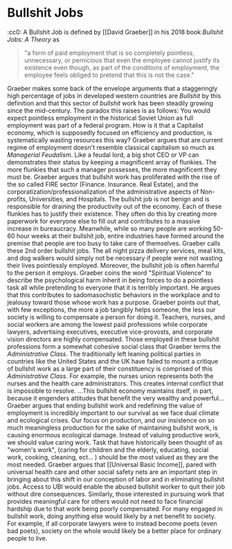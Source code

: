 # Bullshit Jobs
:cc0:
A Bullshit Job is defined by [[David Graeber]] in his 2018 book *Bullshit Jobs: A Theory* as 
>"a form of paid employment that is so completely pointless, unnecessary, or pernicious that even the employee cannot justify its existence even though, as part of the conditions of employment, the employee feels obliged to pretend that this is not the case."

Graeber makes some back of the envelope arguments that a staggeringly high percentage of jobs in developed western countries are *Bullshit* by this definition and that this sector of *bullshit* work has been steadily growing since the mid-century. The paradox this raises is as follows: You would expect pointless employment in the historical Soviet Union as full employment was part of a federal program.  How is it that a Capitalist economy, which is supposedly focused on efficiency and production, is systematically wasting resources this way? 
Graeber argues that are current regime of employment doesn't resemble classical capitalism so much as *Managerial Feudalism*. Like a feudal lord, a big shot CEO or VP can demonstrates their status by keeping a magnificent array of flunkies. The more flunkies that such a manager possesses, the more magnificent they must be. 
Graeber argues that bullshit work has proliferated with the rise of the so called FIRE sector (Finance. Insurance. Real Estate), and the corporatization/professionalization of the administrative aspects of Non-profits, Universities, and Hospitals. The bullshit job is not benign and is responsible for draining the productivity out of the economy. Each of these flunkies has to justify their existence. They often do this by creating more paperwork for everyone else to fill out and contributes to a massive increase in bureaucracy. Meanwhile, while so many people are working 50-60 hour weeks at their bullshit job, entire industries have formed around the premise that people are too busy to take care of themselves. Graeber calls these 2nd order bullshit jobs. The all night pizza delivery services, meal kits, and dog walkers would simply not be necessary if people were not wasting their lives pointlessly employed. 
Moreover, the bullshit job is often harmful to the person it employs. Graeber coins the word "Spiritual Violence" to describe the psychological harm inherit in being forces to do a pointless task all while pretending to everyone that it is terribly important. He argues that this contributes to sadomasochistic behaviors in the workplace and to jealousy toward those whose work has a purpose. 
Graeber points out that, with few exceptions, the more a job tangibly helps someone, the less our society is willing to compensate a person for doing it. Teachers, nurses, and social workers are among the lowest paid professions while corporate lawyers, advertising executives, executive vice-provosts, and corporate vision directors are highly compensated.
Those employed in these bullshit professions form a somewhat cohesive social class that Graeber terms the *Administrative Class*. The traditionally left leaning political parties in countries like the United States and the UK have failed to mount a critique of bullshit work as a large part of their constituency is comprised of this *Administrative Class*. For example, the nurses union represents both the nurses and the health care administrators. This creates internal conflict that is impossible to resolve. 
...This bullshit economy maintains itself, in part, because it engenders attitudes that benefit the very wealthy and powerful...
Graeber argues that ending bullshit work and redefining the value of employment is incredibly important to our survival as we face dual climate and ecological crises. Our focus on production, and our insistence on so much meaningless production for the sake of maintaining bullshit work, is causing enormous ecological damage. Instead of valuing productive work, we should value caring work. Task that have historically been thought of as "women's work", (caring for children and the elderly, educating, social work, cooking, cleaning, ect... ) should be the most valued as they are the most needed. 
Graeber argues that [[Universal Basic Income]], pared with universal health care and other social safety nets are an important step in bringing about this shift in our conception of labor and in eliminating bullshit jobs. Access to UBI would enable the abused bullshit worker to quit their job without dire consequences. Similarly, those interested in pursuing work that provides meaningful care for others would not need to face financial hardship due to that work being poorly compensated. For many engaged in bullshit work, doing anything else would likely by a net benefit to society. For example, if all corporate lawyers were to instead become poets (even bad poets), society on the whole would likely be a better place for ordinary people to live.




